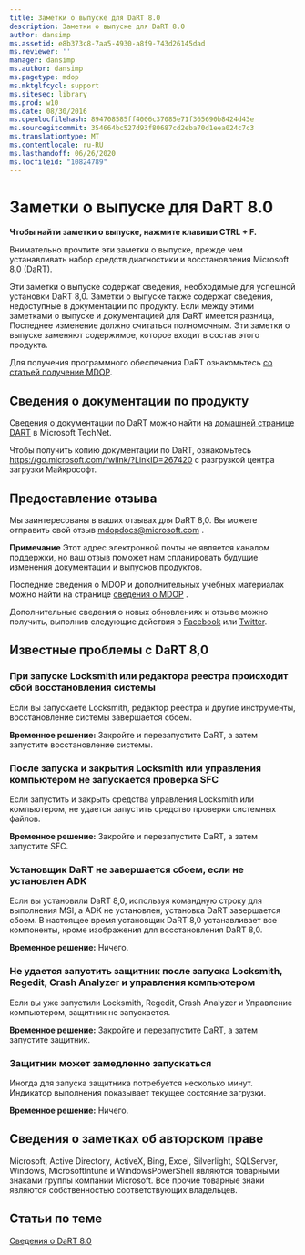 ```yaml
---
title: Заметки о выпуске для DaRT 8.0
description: Заметки о выпуске для DaRT 8.0
author: dansimp
ms.assetid: e8b373c8-7aa5-4930-a8f9-743d26145dad
ms.reviewer: ''
manager: dansimp
ms.author: dansimp
ms.pagetype: mdop
ms.mktglfcycl: support
ms.sitesec: library
ms.prod: w10
ms.date: 08/30/2016
ms.openlocfilehash: 894708585ff4006c37085e71f365690b8424d43e
ms.sourcegitcommit: 354664bc527d93f80687cd2eba70d1eea024c7c3
ms.translationtype: MT
ms.contentlocale: ru-RU
ms.lasthandoff: 06/26/2020
ms.locfileid: "10824789"
---
```

# Заметки о выпуске для DaRT 8.0


**Чтобы найти заметки о выпуске, нажмите клавиши CTRL + F.**

Внимательно прочтите эти заметки о выпуске, прежде чем устанавливать набор средств диагностики и восстановления Microsoft 8,0 (DaRT).

Эти заметки о выпуске содержат сведения, необходимые для успешной установки DaRT 8,0. Заметки о выпуске также содержат сведения, недоступные в документации по продукту. Если между этими заметками о выпуске и документацией для DaRT имеется разница, Последнее изменение должно считаться полномочным. Эти заметки о выпуске заменяют содержимое, которое входит в состав этого продукта.

Для получения программного обеспечения DaRT ознакомьтесь [со статьей получение MDOP](https://go.microsoft.com/fwlink/?LinkId=322049).

## Сведения о документации по продукту


Сведения о документации по DaRT можно найти на [домашней странице DART](https://go.microsoft.com/fwlink/?LinkID=252096) в Microsoft TechNet.

Чтобы получить копию документации по DaRT, ознакомьтесь <https://go.microsoft.com/fwlink/?LinkID=267420> с разгрузкой центра загрузки Майкрософт.

## Предоставление отзыва


Мы заинтересованы в ваших отзывах для DaRT 8,0. Вы можете отправить свой отзыв <mdopdocs@microsoft.com> .

**Примечание**  Этот адрес электронной почты не является каналом поддержки, но ваш отзыв поможет нам спланировать будущие изменения документации и выпусков продуктов.

 

Последние сведения о MDOP и дополнительных учебных материалах можно найти на странице [сведения о MDOP](https://go.microsoft.com/fwlink/p/?LinkId=236032) .

Дополнительные сведения о новых обновлениях и отзыве можно получить, выполнив следующие действия в [Facebook](https://go.microsoft.com/fwlink/p/?LinkId=242445) или [Twitter](https://go.microsoft.com/fwlink/p/?LinkId=242447).

## Известные проблемы с DaRT 8,0


### При запуске Locksmith или редактора реестра происходит сбой восстановления системы

Если вы запускаете Locksmith, редактор реестра и другие инструменты, восстановление системы завершается сбоем.

**Временное решение:** Закройте и перезапустите DaRT, а затем запустите восстановление системы.

### После запуска и закрытия Locksmith или управления компьютером не запускается проверка SFC

Если запустить и закрыть средства управления Locksmith или компьютером, не удается запустить средство проверки системных файлов.

**Временное решение:** Закройте и перезапустите DaRT, а затем запустите SFC.

### <a href="" id="-------------dart-installer-does-not-fail-when-adk-has-not-been-installed"></a> Установщик DaRT не завершается сбоем, если не установлен ADK

Если вы установили DaRT 8,0, используя командную строку для выполнения MSI, а ADK не установлен, установка DaRT завершается сбоем. В настоящее время установщик DaRT 8,0 устанавливает все компоненты, кроме изображения для восстановления DaRT 8,0.

**Временное решение:** Ничего.

### Не удается запустить защитник после запуска Locksmith, Regedit, Crash Analyzer и управления компьютером

Если вы уже запустили Locksmith, Regedit, Crash Analyzer и Управление компьютером, защитник не запускается.

**Временное решение:** Закройте и перезапустите DaRT, а затем запустите защитник.

### Защитник может замедленно запускаться

Иногда для запуска защитника потребуется несколько минут. Индикатор выполнения показывает текущее состояние загрузки.

**Временное решение:** Ничего.

## Сведения о заметках об авторском праве


Microsoft, Active Directory, ActiveX, Bing, Excel, Silverlight, SQLServer, Windows, MicrosoftIntune и WindowsPowerShell являются товарными знаками группы компании Microsoft. Все прочие товарные знаки являются собственностью соответствующих владельцев.



## Статьи по теме


[Сведения о DaRT 8.0](about-dart-80-dart-8.md)

 

 





